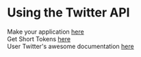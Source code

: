 # Using the Twitter API

Make your application [here](https://apps.twitter.com)  
Get Short Tokens [here](https://developers.facebook.com/tools/explorer)  
User Twitter's awesome documentation [here](https://python-twitter.readthedocs.io/en/latest/twitter.html)  
